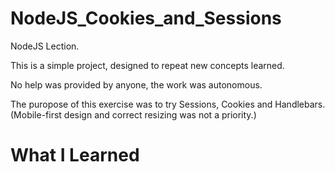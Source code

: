 # NodeJS_Cookies_and_Sessions
NodeJS Lection.

This is a simple project, designed to repeat new concepts learned. 

No help was provided by anyone, the work was autonomous. 

The puropose of this exercise was to try Sessions, Cookies and Handlebars. 
(Mobile-first design and correct resizing was not a priority.)

# What I Learned
